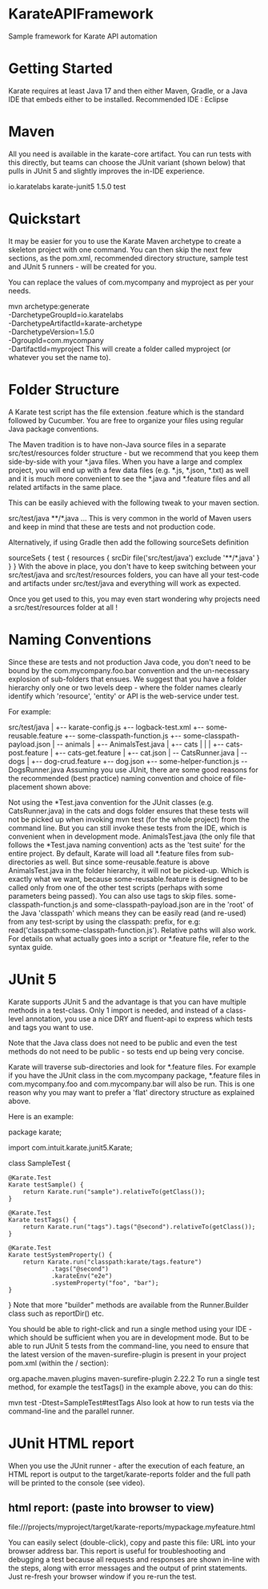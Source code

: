 # KarateAPIFramework
Sample framework for Karate API automation

# Getting Started
Karate requires at least Java 17 and then either Maven, Gradle, or a Java IDE that embeds either to be installed.
Recommended IDE : Eclipse

# Maven
All you need is available in the karate-core artifact. You can run tests with this directly, but teams can choose the JUnit variant (shown below) that pulls in JUnit 5 and slightly improves the in-IDE experience.

<dependency>
    <groupId>io.karatelabs</groupId>
    <artifactId>karate-junit5</artifactId>
    <version>1.5.0</version>
    <scope>test</scope>
</dependency>


# Quickstart
It may be easier for you to use the Karate Maven archetype to create a skeleton project with one command. You can then skip the next few sections, as the pom.xml, recommended directory structure, sample test and JUnit 5 runners - will be created for you.


You can replace the values of com.mycompany and myproject as per your needs.

mvn archetype:generate \
-DarchetypeGroupId=io.karatelabs \
-DarchetypeArtifactId=karate-archetype \
-DarchetypeVersion=1.5.0 \
-DgroupId=com.mycompany \
-DartifactId=myproject
This will create a folder called myproject (or whatever you set the name to).


# Folder Structure
A Karate test script has the file extension .feature which is the standard followed by Cucumber. You are free to organize your files using regular Java package conventions.

The Maven tradition is to have non-Java source files in a separate src/test/resources folder structure - but we recommend that you keep them side-by-side with your *.java files. When you have a large and complex project, you will end up with a few data files (e.g. *.js, *.json, *.txt) as well and it is much more convenient to see the *.java and *.feature files and all related artifacts in the same place.

This can be easily achieved with the following tweak to your maven <build> section.

<build>
    <testResources>
        <testResource>
            <directory>src/test/java</directory>
            <excludes>
                <exclude>**/*.java</exclude>
            </excludes>
        </testResource>
    </testResources>        
    <plugins>
    ...
    </plugins>
</build>
This is very common in the world of Maven users and keep in mind that these are tests and not production code.

Alternatively, if using Gradle then add the following sourceSets definition

sourceSets {
    test {
        resources {
            srcDir file('src/test/java')
            exclude '**/*.java'
        }
    }
}
With the above in place, you don't have to keep switching between your src/test/java and src/test/resources folders, you can have all your test-code and artifacts under src/test/java and everything will work as expected.

Once you get used to this, you may even start wondering why projects need a src/test/resources folder at all !

# Naming Conventions
Since these are tests and not production Java code, you don't need to be bound by the com.mycompany.foo.bar convention and the un-necessary explosion of sub-folders that ensues. We suggest that you have a folder hierarchy only one or two levels deep - where the folder names clearly identify which 'resource', 'entity' or API is the web-service under test.

For example:

src/test/java
    |
    +-- karate-config.js
    +-- logback-test.xml
    +-- some-reusable.feature
    +-- some-classpath-function.js
    +-- some-classpath-payload.json
    |
    \-- animals
        |
        +-- AnimalsTest.java
        |
        +-- cats
        |   |
        |   +-- cats-post.feature
        |   +-- cats-get.feature
        |   +-- cat.json
        |   \-- CatsRunner.java
        |
        \-- dogs
            |
            +-- dog-crud.feature
            +-- dog.json
            +-- some-helper-function.js
            \-- DogsRunner.java
Assuming you use JUnit, there are some good reasons for the recommended (best practice) naming convention and choice of file-placement shown above:

Not using the *Test.java convention for the JUnit classes (e.g. CatsRunner.java) in the cats and dogs folder ensures that these tests will not be picked up when invoking mvn test (for the whole project) from the command line. But you can still invoke these tests from the IDE, which is convenient when in development mode.
AnimalsTest.java (the only file that follows the *Test.java naming convention) acts as the 'test suite' for the entire project. By default, Karate will load all *.feature files from sub-directories as well. But since some-reusable.feature is above AnimalsTest.java in the folder hierarchy, it will not be picked-up. Which is exactly what we want, because some-reusable.feature is designed to be called only from one of the other test scripts (perhaps with some parameters being passed). You can also use tags to skip files.
some-classpath-function.js and some-classpath-payload.json are in the 'root' of the Java 'classpath' which means they can be easily read (and re-used) from any test-script by using the classpath: prefix, for e.g: read('classpath:some-classpath-function.js'). Relative paths will also work.
For details on what actually goes into a script or *.feature file, refer to the syntax guide.

# JUnit 5
Karate supports JUnit 5 and the advantage is that you can have multiple methods in a test-class. Only 1 import is needed, and instead of a class-level annotation, you use a nice DRY and fluent-api to express which tests and tags you want to use.

Note that the Java class does not need to be public and even the test methods do not need to be public - so tests end up being very concise.

Karate will traverse sub-directories and look for *.feature files. For example if you have the JUnit class in the com.mycompany package, *.feature files in com.mycompany.foo and com.mycompany.bar will also be run. This is one reason why you may want to prefer a 'flat' directory structure as explained above.

Here is an example:

package karate;

import com.intuit.karate.junit5.Karate;

class SampleTest {

    @Karate.Test
    Karate testSample() {
        return Karate.run("sample").relativeTo(getClass());
    }
    
    @Karate.Test
    Karate testTags() {
        return Karate.run("tags").tags("@second").relativeTo(getClass());
    }

    @Karate.Test
    Karate testSystemProperty() {
        return Karate.run("classpath:karate/tags.feature")
                .tags("@second")
                .karateEnv("e2e")
                .systemProperty("foo", "bar");
    }

}
Note that more "builder" methods are available from the Runner.Builder class such as reportDir() etc.

You should be able to right-click and run a single method using your IDE - which should be sufficient when you are in development mode. But to be able to run JUnit 5 tests from the command-line, you need to ensure that the latest version of the maven-surefire-plugin is present in your project pom.xml (within the <build>/<plugins> section):

<plugin>
    <groupId>org.apache.maven.plugins</groupId>
    <artifactId>maven-surefire-plugin</artifactId>
    <version>2.22.2</version>
</plugin>
To run a single test method, for example the testTags() in the example above, you can do this:

mvn test -Dtest=SampleTest#testTags
Also look at how to run tests via the command-line and the parallel runner.

# JUnit HTML report
When you use the JUnit runner - after the execution of each feature, an HTML report is output to the target/karate-reports folder and the full path will be printed to the console (see video).


html report: (paste into browser to view)
-----------------------------------------
file:///projects/myproject/target/karate-reports/mypackage.myfeature.html

You can easily select (double-click), copy and paste this file: URL into your browser address bar. This report is useful for troubleshooting and debugging a test because all requests and responses are shown in-line with the steps, along with error messages and the output of print statements. Just re-fresh your browser window if you re-run the test.
